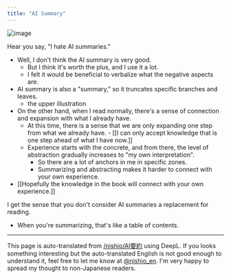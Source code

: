 ```yaml
---
title: "AI Summary"
---
```


![image](https://gyazo.com/17b497015f277ed3c236d44fce0cf008/thumb/1000)

Hear you say, "I hate AI summaries."
- Well, I don't think the AI summary is very good.
    - But I think it's worth the plus, and I use it a lot.
    - I felt it would be beneficial to verbalize what the negative aspects are.
- AI summary is also a "summary," so it truncates specific branches and leaves.
    - the upper illustration
- On the other hand, when I read normally, there's a sense of connection and expansion with what I already have.
    - At this time, there is a sense that we are only expanding one step from what we already have.
            - [[I can only accept knowledge that is one step ahead of what I have now.]]
    - Experience starts with the concrete, and from there, the level of abstraction gradually increases to "my own interpretation".
        - So there are a lot of anchors in me in specific zones.
        - Summarizing and abstracting makes it harder to connect with your own experience.
- [[Hopefully the knowledge in the book will connect with your own experience.]]

I get the sense that you don't consider AI summaries a replacement for reading.
- When you're summarizing, that's like a table of contents.

---
This page is auto-translated from [/nishio/AI要約](https://scrapbox.io/nishio/AI要約) using DeepL. If you looks something interesting but the auto-translated English is not good enough to understand it, feel free to let me know at [@nishio_en](https://twitter.com/nishio_en). I'm very happy to spread my thought to non-Japanese readers.
